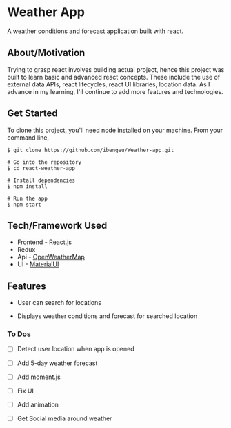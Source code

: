 # Weather App

A weather conditions and forecast application built with react.

## About/Motivation

Trying to grasp react involves building actual project, hence this project was built to learn basic and advanced react concepts. These include the use of external data APIs, react lifecycles, react UI libraries, location data. As I advance in my learning, I'll continue to add more features and technologies.

## Get Started

To clone this project, you'll need node installed on your machine. From your command line,

```# Clone repository
$ git clone https://github.com/ibengeu/Weather-app.git

# Go into the repository
$ cd react-weather-app

# Install dependencies
$ npm install

# Run the app
$ npm start
```

## Tech/Framework Used

- Frontend - React.js
- Redux
- Api - [OpenWeatherMap](https://openweathermap.org/api)
- UI - [MaterialUI](https://material-ui.com/)

## Features

- User can search for locations

- Displays weather conditions and forecast for searched location

### To Dos

- [ ] Detect user location when app is opened

- [ ] Add 5-day weather forecast

- [ ] Add moment.js

- [ ] Fix UI

- [ ] Add animation

- [ ] Get Social media around weather
